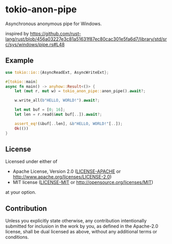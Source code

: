 # tokio-anon-pipe

Asynchronous anonymous pipe for Windows.

inspired by
https://github.com/rust-lang/rust/blob/456a03227e3c81a51631f87ec80cac301e5fa6d7/library/std/src/sys/windows/pipe.rs#L48

## Example

```rust
use tokio::io::{AsyncReadExt, AsyncWriteExt};

#[tokio::main]
async fn main() -> anyhow::Result<()> {
    let (mut r, mut w) = tokio_anon_pipe::anon_pipe().await?;

    w.write_all(b"HELLO, WORLD!").await?;

    let mut buf = [0; 16];
    let len = r.read(&mut buf[..]).await?;

    assert_eq!(&buf[..len], &b"HELLO, WORLD!"[..]);
    Ok(())
}
```

## License

Licensed under either of

 * Apache License, Version 2.0
   ([LICENSE-APACHE](LICENSE-APACHE) or http://www.apache.org/licenses/LICENSE-2.0)
 * MIT license
   ([LICENSE-MIT](LICENSE-MIT) or http://opensource.org/licenses/MIT)

at your option.

## Contribution

Unless you explicitly state otherwise, any contribution intentionally submitted
for inclusion in the work by you, as defined in the Apache-2.0 license, shall be
dual licensed as above, without any additional terms or conditions.
